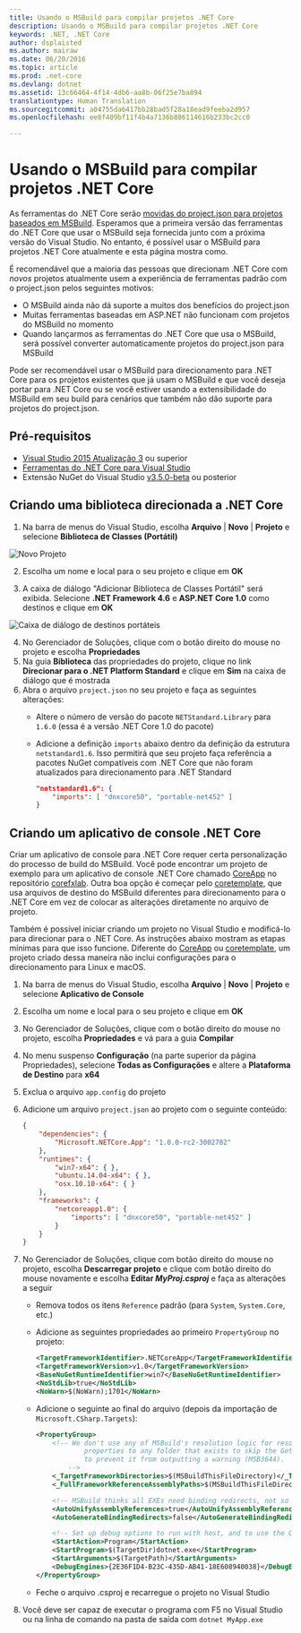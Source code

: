 ```yaml
---
title: Usando o MSBuild para compilar projetos .NET Core
description: Usando o MSBuild para compilar projetos .NET Core
keywords: .NET, .NET Core
author: dsplaisted
ms.author: mairaw
ms.date: 06/20/2016
ms.topic: article
ms.prod: .net-core
ms.devlang: dotnet
ms.assetid: 13c66464-4f14-4db6-aa8b-06f25e7ba894
translationtype: Human Translation
ms.sourcegitcommit: a04755da6417bb28bad5f28a18ead9feeba2d957
ms.openlocfilehash: ee8f409bf11f4b4a7136b886114616b233bc2cc0

---
```


# <a name="using-msbuild-to-build-net-core-projects"></a>Usando o MSBuild para compilar projetos .NET Core

As ferramentas do .NET Core serão [movidas do project.json para projetos baseados em MSBuild](https://blogs.msdn.microsoft.com/dotnet/2016/05/23/changes-to-project-json/).
Esperamos que a primeira versão das ferramentas do .NET Core que usar o MSBuild seja fornecida junto com a próxima versão do Visual Studio.  No entanto, é possível usar o MSBuild para projetos .NET Core atualmente e esta página mostra como.

É recomendável que a maioria das pessoas que direcionam .NET Core com *novos* projetos atualmente usem a experiência de ferramentas padrão com o project.json pelos seguintes motivos:

- O MSBuild ainda não dá suporte a muitos dos benefícios do project.json
- Muitas ferramentas baseadas em ASP.NET não funcionam com projetos do MSBuild no momento
- Quando lançarmos as ferramentas do .NET Core que usa o MSBuild, será possível converter automaticamente projetos do project.json para MSBuild 

Pode ser recomendável usar o MSBuild para direcionamento para .NET Core para os projetos existentes que já usam o MSBuild e que você deseja portar para .NET Core ou se você estiver usando a extensibilidade do MSBuild em seu build para cenários que também não dão suporte para projetos do project.json.

## <a name="prerequisites"></a>Pré-requisitos

- [Visual Studio 2015 Atualização 3](https://www.visualstudio.com/en-us/news/releasenotes/vs2015-update3-vs) ou superior
- [Ferramentas do .NET Core para Visual Studio](https://www.visualstudio.com/downloads/download-visual-studio-vs)
- Extensão NuGet do Visual Studio [v3.5.0-beta](https://dist.nuget.org/visualstudio-2015-vsix/v3.5.0-beta/NuGet.Tools.vsix) ou posterior

## <a name="creating-a-library-targeting-net-core"></a>Criando uma biblioteca direcionada a .NET Core

1. Na barra de menus do Visual Studio, escolha **Arquivo** | **Novo** | **Projeto** e selecione **Biblioteca de Classes (Portátil)**

  ![Novo Projeto](./media/target-dotnetcore-with-msbuild/new-project-dialog-class-library-portable.png)

2. Escolha um nome e local para o seu projeto e clique em **OK**

3. A caixa de diálogo "Adicionar Biblioteca de Classes Portátil" será exibida.  Selecione **.NET Framework 4.6** e **ASP.NET Core 1.0** como destinos e clique em **OK**

  ![Caixa de diálogo de destinos portáteis](./media/target-dotnetcore-with-msbuild/pcl-targets-dialog-net46-aspnetcore10.png)

4. No Gerenciador de Soluções, clique com o botão direito do mouse no projeto e escolha **Propriedades**
5. Na guia **Biblioteca** das propriedades do projeto, clique no link **Direcionar para o .NET Platform Standard** e clique em **Sim** na caixa de diálogo que é mostrada
6. Abra o arquivo `project.json` no seu projeto e faça as seguintes alterações:
    - Altere o número de versão do pacote `NETStandard.Library` para `1.6.0` (essa é a versão .NET Core 1.0 do pacote)
    - Adicione a definição `imports` abaixo dentro da definição da estrutura `netstandard1.6`.  Isso permitirá que seu projeto faça referência a pacotes NuGet compatíveis com .NET Core que não foram atualizados para direcionamento para .NET Standard

        ```json
        "netstandard1.6": {
            "imports": [ "dnxcore50", "portable-net452" ]
        }
        ```

## <a name="creating-a-net-core-console-application"></a>Criando um aplicativo de console .NET Core
Criar um aplicativo de console para .NET Core requer certa personalização do processo de build do MSBuild.  Você pode encontrar um projeto de exemplo para um aplicativo de console .NET Core chamado [CoreApp](https://github.com/dotnet/corefxlab/tree/master/samples/NetCoreSample/CoreApp) no repositório [corefxlab](https://github.com/dotnet/corefxlab).  Outra boa opção é começar pelo [coretemplate](https://github.com/mellinoe/coretemplate), que usa arquivos de destino do MSBuild diferentes para direcionamento para o .NET Core em vez de colocar as alterações diretamente no arquivo de projeto.  

Também é possível iniciar criando um projeto no Visual Studio e modificá-lo para direcionar para o .NET Core.  As instruções abaixo mostram as etapas mínimas para que isso funcione.  Diferente do [CoreApp](https://github.com/dotnet/corefxlab/tree/master/samples/NetCoreSample/CoreApp) ou [coretemplate](https://github.com/mellinoe/coretemplate), um projeto criado dessa maneira não inclui configurações para o direcionamento para Linux e macOS.

1. Na barra de menus do Visual Studio, escolha **Arquivo** | **Novo** | **Projeto** e selecione **Aplicativo de Console**
2. Escolha um nome e local para o seu projeto e clique em **OK**
3. No Gerenciador de Soluções, clique com o botão direito do mouse no projeto, escolha **Propriedades** e vá para a guia **Compilar**
4. No menu suspenso **Configuração** (na parte superior da página Propriedades), selecione **Todas as Configurações** e altere a **Plataforma de Destino** para **x64**
5. Exclua o arquivo `app.config` do projeto
6. Adicione um arquivo `project.json` ao projeto com o seguinte conteúdo:

    ```json
    {
        "dependencies": {
            "Microsoft.NETCore.App": "1.0.0-rc2-3002702"
        },
        "runtimes": {
            "win7-x64": { },
            "ubuntu.14.04-x64": { },
            "osx.10.10-x64": { }
        },
        "frameworks": {
            "netcoreapp1.0": {
                "imports": [ "dnxcore50", "portable-net452" ]
            }
        }
    }
    ```

7. No Gerenciador de Soluções, clique com botão direito do mouse no projeto, escolha **Descarregar projeto** e clique com botão direito do mouse novamente e escolha **Editar _MyProj.csproj_** e faça as alterações a seguir
    - Remova todos os itens `Reference` padrão (para `System`, `System.Core`, etc.)
    - Adicione as seguintes propriedades ao primeiro `PropertyGroup` no projeto:

        ```xml
        <TargetFrameworkIdentifier>.NETCoreApp</TargetFrameworkIdentifier>
        <TargetFrameworkVersion>v1.0</TargetFrameworkVersion>
        <BaseNuGetRuntimeIdentifier>win7</BaseNuGetRuntimeIdentifier>
        <NoStdLib>true</NoStdLib>
        <NoWarn>$(NoWarn);1701</NoWarn>
        ```

    - Adicione o seguinte ao final do arquivo (depois da importação de `Microsoft.CSharp.Targets`):

        ```xml
        <PropertyGroup>
            <!-- We don't use any of MSBuild's resolution logic for resolving the framework, so just set these two
                    properties to any folder that exists to skip the GetReferenceAssemblyPaths task (not target) and
                    to prevent it from outputting a warning (MSB3644).
                -->
            <_TargetFrameworkDirectories>$(MSBuildThisFileDirectory)</_TargetFrameworkDirectories>
            <_FullFrameworkReferenceAssemblyPaths>$(MSBuildThisFileDirectory)</_FullFrameworkReferenceAssemblyPaths>

            <!-- MSBuild thinks all EXEs need binding redirects, not so for CoreCLR! -->
            <AutoUnifyAssemblyReferences>true</AutoUnifyAssemblyReferences>
            <AutoGenerateBindingRedirects>false</AutoGenerateBindingRedirects>

            <!-- Set up debug options to run with host, and to use the CoreCLR debug engine -->
            <StartAction>Program</StartAction>
            <StartProgram>$(TargetDir)dotnet.exe</StartProgram>
            <StartArguments>$(TargetPath)</StartArguments>
            <DebugEngines>{2E36F1D4-B23C-435D-AB41-18E608940038}</DebugEngines>
        </PropertyGroup>
        ```

    - Feche o arquivo .csproj e recarregue o projeto no Visual Studio

8. Você deve ser capaz de executar o programa com F5 no Visual Studio ou na linha de comando na pasta de saída com `dotnet MyApp.exe` 



<!--HONumber=Nov16_HO4-->


